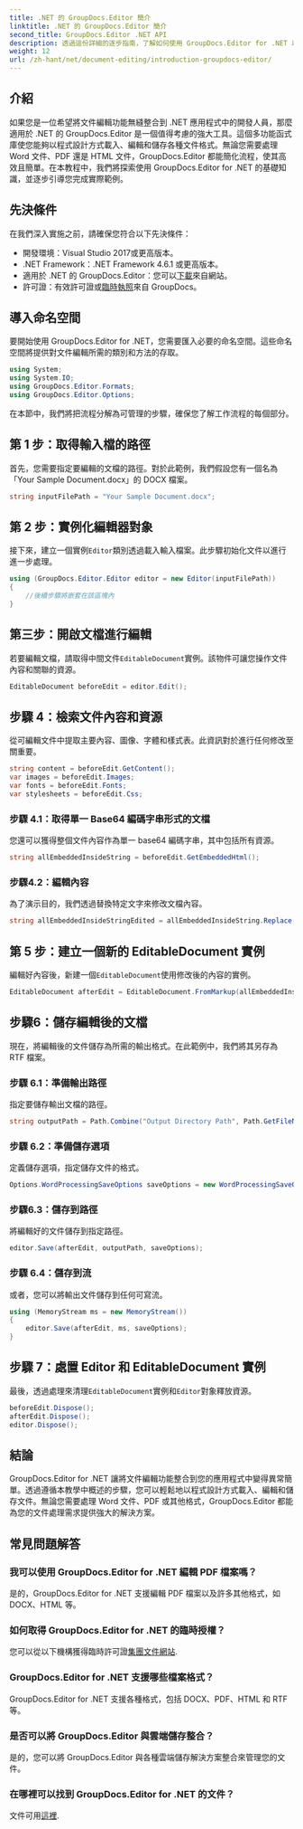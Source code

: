 ```yaml
---
title: .NET 的 GroupDocs.Editor 簡介
linktitle: .NET 的 GroupDocs.Editor 簡介
second_title: GroupDocs.Editor .NET API
description: 透過這份詳細的逐步指南，了解如何使用 GroupDocs.Editor for .NET 以程式設計方式編輯文件。
weight: 12
url: /zh-hant/net/document-editing/introduction-groupdocs-editor/
---
```

## 介紹 
如果您是一位希望將文件編輯功能無縫整合到 .NET 應用程式中的開發人員，那麼適用於 .NET 的 GroupDocs.Editor 是一個值得考慮的強大工具。這個多功能函式庫使您能夠以程式設計方式載入、編輯和儲存各種文件格式。無論您需要處理 Word 文件、PDF 還是 HTML 文件，GroupDocs.Editor 都能簡化流程，使其高效且簡單。在本教程中，我們將探索使用 GroupDocs.Editor for .NET 的基礎知識，並逐步引導您完成實際範例。
## 先決條件
在我們深入實施之前，請確保您符合以下先決條件：
- 開發環境：Visual Studio 2017或更高版本。
- .NET Framework：.NET Framework 4.6.1 或更高版本。
- 適用於 .NET 的 GroupDocs.Editor：您可以[下載](https://releases.groupdocs.com/editor/net/)來自網站。
- 許可證：有效許可證或[臨時執照](https://purchase.groupdocs.com/temporary-license/)來自 GroupDocs。
## 導入命名空間
要開始使用 GroupDocs.Editor for .NET，您需要匯入必要的命名空間。這些命名空間將提供對文件編輯所需的類別和方法的存取。
```csharp
using System;
using System.IO;
using GroupDocs.Editor.Formats;
using GroupDocs.Editor.Options;
```

在本節中，我們將把流程分解為可管理的步驟，確保您了解工作流程的每個部分。
## 第 1 步：取得輸入檔的路徑
首先，您需要指定要編輯的文檔的路徑。對於此範例，我們假設您有一個名為「Your Sample Document.docx」的 DOCX 檔案。
```csharp
string inputFilePath = "Your Sample Document.docx";
```
## 第 2 步：實例化編輯器對象
接下來，建立一個實例`Editor`類別透過載入輸入檔案。此步驟初始化文件以進行進一步處理。
```csharp
using (GroupDocs.Editor.Editor editor = new Editor(inputFilePath))
{
    //後續步驟將嵌套在該區塊內
}
```
## 第三步：開啟文檔進行編輯
若要編輯文檔，請取得中間文件`EditableDocument`實例。該物件可讓您操作文件內容和關聯的資源。
```csharp
EditableDocument beforeEdit = editor.Edit();
```
## 步驟 4：檢索文件內容和資源
從可編輯文件中提取主要內容、圖像、字體和樣式表。此資訊對於進行任何修改至關重要。
```csharp
string content = beforeEdit.GetContent();
var images = beforeEdit.Images;
var fonts = beforeEdit.Fonts;
var stylesheets = beforeEdit.Css;
```
### 步驟 4.1：取得單一 Base64 編碼字串形式的文檔
您還可以獲得整個文件內容作為單一 base64 編碼字串，其中包括所有資源。
```csharp
string allEmbeddedInsideString = beforeEdit.GetEmbeddedHtml();
```
### 步驟4.2：編輯內容
為了演示目的，我們透過替換特定文字來修改文檔內容。
```csharp
string allEmbeddedInsideStringEdited = allEmbeddedInsideString.Replace("Subtitle", "Edited subtitle");
```
## 第 5 步：建立一個新的 EditableDocument 實例
編輯好內容後，新建一個`EditableDocument`使用修改後的內容的實例。
```csharp
EditableDocument afterEdit = EditableDocument.FromMarkup(allEmbeddedInsideStringEdited, null);
```
## 步驟6：儲存編輯後的文檔
現在，將編輯後的文件儲存為所需的輸出格式。在此範例中，我們將其另存為 RTF 檔案。
### 步驟 6.1：準備輸出路徑
指定要儲存輸出文檔的路徑。
```csharp
string outputPath = Path.Combine("Output Directory Path", Path.GetFileNameWithoutExtension(inputFilePath) + ".rtf");
```
### 步驟 6.2：準備儲存選項
定義儲存選項，指定儲存文件的格式。
```csharp
Options.WordProcessingSaveOptions saveOptions = new WordProcessingSaveOptions(WordProcessingFormats.Rtf);
```
### 步驟6.3：儲存到路徑
將編輯好的文件儲存到指定路徑。
```csharp
editor.Save(afterEdit, outputPath, saveOptions);
```
### 步驟 6.4：儲存到流
或者，您可以將輸出文件儲存到任何可寫流。
```csharp
using (MemoryStream ms = new MemoryStream())
{
    editor.Save(afterEdit, ms, saveOptions);
}
```
## 步驟 7：處置 Editor 和 EditableDocument 實例
最後，透過處理來清理`EditableDocument`實例和`Editor`對象釋放資源。
```csharp
beforeEdit.Dispose();
afterEdit.Dispose();
editor.Dispose();
```

## 結論
GroupDocs.Editor for .NET 讓將文件編輯功能整合到您的應用程式中變得異常簡單。透過遵循本教學中概述的步驟，您可以輕鬆地以程式設計方式載入、編輯和儲存文件。無論您需要處理 Word 文件、PDF 或其他格式，GroupDocs.Editor 都能為您的文件處理需求提供強大的解決方案。
## 常見問題解答
### 我可以使用 GroupDocs.Editor for .NET 編輯 PDF 檔案嗎？
是的，GroupDocs.Editor for .NET 支援編輯 PDF 檔案以及許多其他格式，如 DOCX、HTML 等。
### 如何取得 GroupDocs.Editor for .NET 的臨時授權？
您可以從以下機構獲得臨時許可證[集團文件網站](https://purchase.groupdocs.com/temporary-license/).
### GroupDocs.Editor for .NET 支援哪些檔案格式？
GroupDocs.Editor for .NET 支援各種格式，包括 DOCX、PDF、HTML 和 RTF 等。
### 是否可以將 GroupDocs.Editor 與雲端儲存整合？
是的，您可以將 GroupDocs.Editor 與各種雲端儲存解決方案整合來管理您的文件。
### 在哪裡可以找到 GroupDocs.Editor for .NET 的文件？
文件可用[這裡](https://tutorials.groupdocs.com/editor/net/).